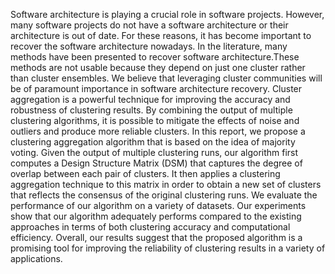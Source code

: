 Software architecture is playing a crucial role in software projects. However, many software projects do not
have a software architecture or their architecture is out of date. For these reasons, it has become important to
recover the software architecture nowadays. In the literature, many methods have been presented to recover
software architecture.These methods are not usable because they depend on just one cluster rather than
cluster ensembles. We believe that leveraging cluster communities will be of paramount importance in
software architecture recovery.
Cluster aggregation is a powerful technique for improving the accuracy and robustness of clustering results.
By combining the output of multiple clustering algorithms, it is possible to mitigate the effects of noise and
outliers and produce more reliable clusters. In this report, we propose a clustering aggregation algorithm
that is based on the idea of majority voting. Given the output of multiple clustering runs, our algorithm first
computes a Design Structure Matrix (DSM) that captures the degree of overlap between each pair of
clusters. It then applies a clustering aggregation technique to this matrix in order to obtain a new set of
clusters that reflects the consensus of the original clustering runs.
We evaluate the performance of our algorithm on a variety of datasets. Our experiments show that our
algorithm adequately performs compared to the existing approaches in terms of both clustering accuracy and
computational efficiency. Overall, our results suggest that the proposed algorithm is a promising tool for
improving the reliability of clustering results in a variety of applications.

